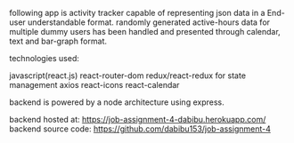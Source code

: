 following app is activity tracker capable of representing json data in a End-user understandable format.
randomly generated active-hours data for multiple dummy users has been handled and presented through calendar, text and bar-graph format.

technologies used:
  
  javascript(react.js)
  react-router-dom
  redux/react-redux for state management
  axios
  react-icons
  react-calendar
 
backend is powered by a node architecture using express.

backend hosted at: https://job-assignment-4-dabibu.herokuapp.com/
backend source code: https://github.com/dabibu153/job-assignment-4
  
